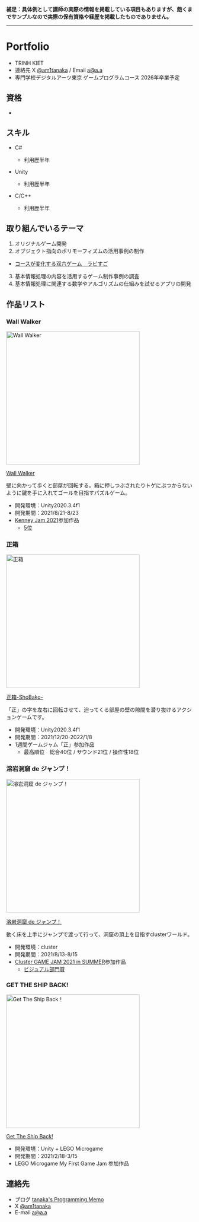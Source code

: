 **補足：具体例として講師の実際の情報を掲載している項目もありますが、飽くまでサンプルなので実際の保有資格や経歴を掲載したものでありません。**

---

# Portfolio

- TRINH KIET
- 連絡先 X [@am1tanaka](https://twitter.com/am1tanaka) / Email [a@a.a](mailto:a@a.a)
- 専門学校デジタルアーツ東京 ゲームプログラムコース 2026年卒業予定

## 資格
- 

## スキル
- C#
  - 利用歴半年
  
- Unity
  - 利用歴半年
  
- C/C++
  - 利用歴半年
 


## 取り組んでいるテーマ
1. オリジナルゲーム開発
1. オブジェクト指向のポリモーフィズムの活用事例の制作
  - [コースが変化する双六ゲーム　ラビすご](https://github.com/am1tanaka/LabySugo2020LTS)
3. 基本情報処理の内容を活用するゲーム制作事例の調査
4. 基本情報処理に関連する数学やアルゴリズムの仕組みを試せるアプリの開発

## 作品リスト

### Wall Walker
[<img src="images/wallwalker.png" alt="Wall Walker" style="height: 360px">](https://am1tanaka.itch.io/wall-walker)

[Wall Walker](https://am1tanaka.itch.io/wall-walker)

壁に向かって歩くと部屋が回転する。箱に押しつぶされたりトゲにぶつからないように鍵を手に入れてゴールを目指すパズルゲーム。

- 開発環境：Unity2020.3.4f1
- 開発期間：2021/8/21-8/23
- [Kenney Jam 2021](https://itch.io/jam/kenney-jam-2021)参加作品
  - [5位](https://itch.io/jam/kenney-jam-2021/results)

### 正箱
[<img src="images/icon_shobako.gif" alt="正箱" style="height: 360px">](https://unityroom.com/games/shobako)

[正箱-ShoBako-](https://unityroom.com/games/shobako)

「正」の字を左右に回転させて、迫ってくる部屋の壁の隙間を潜り抜けるアクションゲームです。

- 開発環境：Unity2020.3.4f1
- 開発期間：2021/12/20-2022/1/8
- 1週間ゲームジャム「正」参加作品
  - 最高順位　総合40位 / サウンド21位 / 操作性18位

### 溶岩洞窟 de ジャンプ！
[<img src="images/yougan.png" alt="溶岩洞窟 de ジャンプ！" style="height: 360px">](https://cluster.mu/w/78551223-2a8d-4700-a409-128e628439d5)

[溶岩洞窟 de ジャンプ！](https://cluster.mu/w/78551223-2a8d-4700-a409-128e628439d5)

動く床を上手にジャンプで渡って行って、洞窟の頂上を目指すclusterワールド。

- 開発環境：cluster
- 開発期間：2021/8/13-8/15
- [Cluster GAME JAM 2021 in SUMMER](https://www.contest.cluster.mu/gamejam2021summer-home)参加作品
  - [ビジュアル部門賞](https://cluster.mu/sections/GAMEJAM2021SUMMER_VISUAL)

### GET THE SHIP BACK!
[<img src="images/gettheshipback.png" alt="Get The Ship Back！" style="height: 360px">](https://play.unity.com/mg/lego/builds-ln-1)

[Get The Ship Back!](https://play.unity.com/mg/lego/builds-ln-1)

- 開発環境：Unity + LEGO Microgame
- 開発期間：2021/2/18-3/15
- LEGO Microgame My First Game Jam 参加作品


## 連絡先
- ブログ [tanaka's Programming Memo](https://am1tanaka.hatenablog.com/)
- X [@am1tanaka](https://twitter.com/am1tanaka)
- E-mail [a@a.a](mailto:a@a.a)